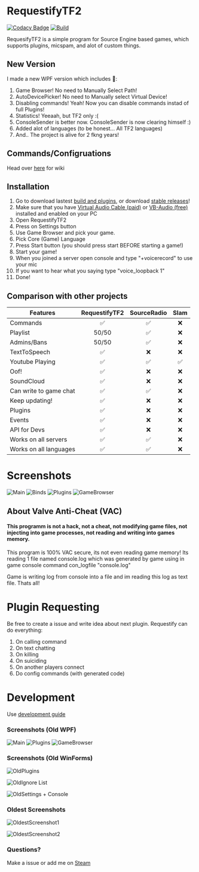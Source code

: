 # RequestifyTF2
[![Codacy Badge](https://api.codacy.com/project/badge/Grade/ce1b58babd174d2db3e1f8b658089dcd)](https://app.codacy.com/app/weespin/RequestifyTF2?utm_source=github.com&utm_medium=referral&utm_content=weespin/RequestifyTF2&utm_campaign=badger)
[![Build](https://ci.appveyor.com/api/projects/status/github/weespin/Requestifytf2)](https://ci.appveyor.com/project/weespin26279/requestifytf2/)

RequesifyTF2 is a simple program for Source Engine based games, which supports plugins, micspam, and alot of custom things.
## New Version
I made a new WPF version which includes 🥁:
 1. Game Browser! No need to Manually Select Path!
 2. AutoDevicePicker! No need to Manually select Virtual Device!
 3. Disabling commands! Yeah! Now you can disable commands instad of full Plugins!
 4. Statistics! Yeeaah, but TF2 only :(
 5. ConsoleSender is better now. ConsoleSender is now clearing himself :)
 6. Added alot of languages (to be honest... All TF2 languages)
 7. And.. The project is alive for 2 fkng years! 
## Commands/Configruations
Head over [here](https://github.com/weespin/RequestifyTF2/wiki/Commands) for wiki
## Installation
1. Go to download lastest [build and plugins](https://ci.appveyor.com/project/weespin26279/requestifytf2/build/artifacts), or download [stable releases](https://github.com/weespin/RequestifyTF2/releases)!
2. Make sure that you have [Virtual Audio Cable (paid)](http://software.muzychenko.net/eng/vac.htm) or [VB-Audio (free)](http://vbaudio.jcedeveloppement.com/Download_CABLE/VBCABLE_Driver_Pack43.zip) installed and enabled on your PC
3. Open RequestifyTF2
4. Press on Settings button
5. Use Game Browser and pick your game.
6. Pick Core (Game) Language
7. Press Start button (you should press start BEFORE starting a game!)
8. Start your game!
9. When you joined a server open console and type "+voicerecord" to use your mic
10. If you want to hear what you saying type "voice_loopback 1"
11. Done!
## Comparison with other projects
| Features      | RequestifyTF2 | SourceRadio | Slam |
| ------------- | :-------------: | :-----------: | :----: | 
| Commands      | 	 ✅		    |    ✅        | ❌ 	 |
| Playlist      |    50/50          |   ✅ 	      |  ❌   |
| Admins/Bans   |         50/50 |   ✅ 	   	  |  ❌   |
| TextToSpeech  |              ✅|          ❌  |   ❌  |
| Youtube Playing | ✅           |  ✅          |✅     |   
| Oof!          | 			   ✅| 		   ❌  | ❌    | 
| SoundCloud 	| ✅				|       	 ❌| ❌ 	 |
| Can write to game chat   | 			✅	|		✅	     |	 ❌   |
| Keep updating! | ✅           |  ❌          |   ❌  |
| Plugins 		|  ✅    	    | ❌  		  | ❌    |
| Events		|✅    	    | ❌  		  | ❌    |
|API for Devs	|✅    	    | ❌  		  | ❌    |
|Works on all servers	|✅    	    | ✅   		  | ❌    |
|Works on all languages	|✅    	    | ✅   		  | ❌    |
# Screenshots
![Main](https://i.imgur.com/9HCEdb6.png)
![Binds](https://i.imgur.com/bwDdgoH.png)
![Plugins](https://i.imgur.com/vlOCLb6.png)
![GameBrowser](https://i.imgur.com/YrwoKup.png)

## About Valve Anti-Cheat (VAC)
#### This programm is not a hack, not a cheat, not modifying game files, not injecting into game processes, not reading and writing into games memory.
This program is 100% VAC secure, its not even reading game memory!
Its reading 1 file named console.log which was generated by game using in game console command con_logfile "console.log"

Game is writing log from console into a file and im reading this log as text file. Thats all!
# Plugin Requesting
Be free to create a issue and write idea about next plugin.
Requestify can do everything:
 1. On calling command
 2. On text chatting
 3. On killing
 4. On suiciding
 5. On another players connect
 6. Do config commands (with generated code)
# Development
Use [development guide](https://github.com/weespin/RequestifyTF2/wiki/Developing)
### Screenshots (Old WPF)
![Main](https://i.imgur.com/8KAvnT2.png)
![Plugins](https://i.imgur.com/OruxLSR.png)
![GameBrowser](https://i.imgur.com/eqnrbj8.png)
### Screenshots (Old WinForms)

![OldPlugins](http://i.imgur.com/ccoM7Dy.png)

![OldIgnore List](http://i.imgur.com/T2cVaVE.png)

![OldSettings + Console](http://i.imgur.com/zv2sd03.png)
### Oldest Screenshots
![OldestScreenshot1](http://i.imgur.com/J2XXlDS.png)

![OldestScreenshot2](http://i.imgur.com/Xx9lJph.png)

### Questions?
Make a issue or add me on [Steam](http://steamcommunity.com/id/wspin/)
